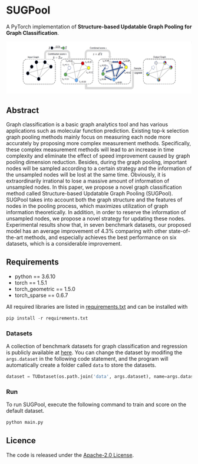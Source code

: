 # SUGPool

A PyTorch implementation of **Structure-based Updatable Graph Pooling for Graph Classification**.

![image](https://github.com/SourceCode1037/SUGPool/blob/main/image.png)

## Abstract

Graph classification is a basic graph analytics tool and has various applications such as molecular function prediction. 
Existing top-k selection graph pooling methods mainly focus on measuring each node more accurately by proposing more complex measurement methods. Specifically, these complex measurement methods will lead to an increase in time complexity and eliminate the effect of speed improvement caused by graph pooling dimension reduction. Besides, during the graph pooling, important nodes will be sampled according to a certain strategy and the information of the unsampled nodes will be lost at the same time. Obviously, it is extraordinarily irrational to lose a massive amount of information of unsampled nodes. 
In this paper, we propose a novel graph classification method called Structure-based Updatable Graph Pooling (SUGPool). 
SUGPool takes into account both the graph structure and the features of nodes in the pooling process, which maximizes utilization of graph information theoretically. In addition, in order to reserve the information of unsampled nodes, we propose a novel strategy for updating these nodes. Experimental results show that, in seven benchmark datasets, our proposed model has an average improvement of 4.3\% comparing with other state-of-the-art methods, and especially achieves the best performance on six datasets, which is a considerable improvement.

## Requirements
- python == 3.6.10
- torch == 1.5.1
- torch_geometric == 1.5.0
- torch_sparse == 0.6.7

All required libraries are listed in [requirements.txt](https://github.com/SourceCode1037/SUGPool/blob/main/requirements.txt) and can be installed with
```python 
pip install -r requirements.txt
```
### Datasets

A collection of benchmark datasets for graph classification and regression is publicly available at [here](https://chrsmrrs.github.io/datasets/). You can change the dataset by modifing the ```args.dataset``` in the following code statement, and the program will automatically create a folder called ```data``` to store the datasets.

```python 
dataset = TUDataset(os.path.join('data', args.dataset), name=args.dataset)
```
### Run
  To run SUGPool, execute the following command to train and score on the default dataset.
```python 
python main.py
```

[comment]: <> (## Cite)

## Licence

The code is released under the [Apache-2.0 License](https://github.com/SourceCode1037/SUGPool/blob/main/LICENSE). 
